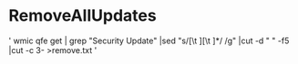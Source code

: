 # RemoveAllUpdates

'
wmic qfe get | grep "Security Update" |sed "s/[\t ][\t ]*/ /g" |cut -d " " -f5 |cut -c 3- >remove.txt
'
